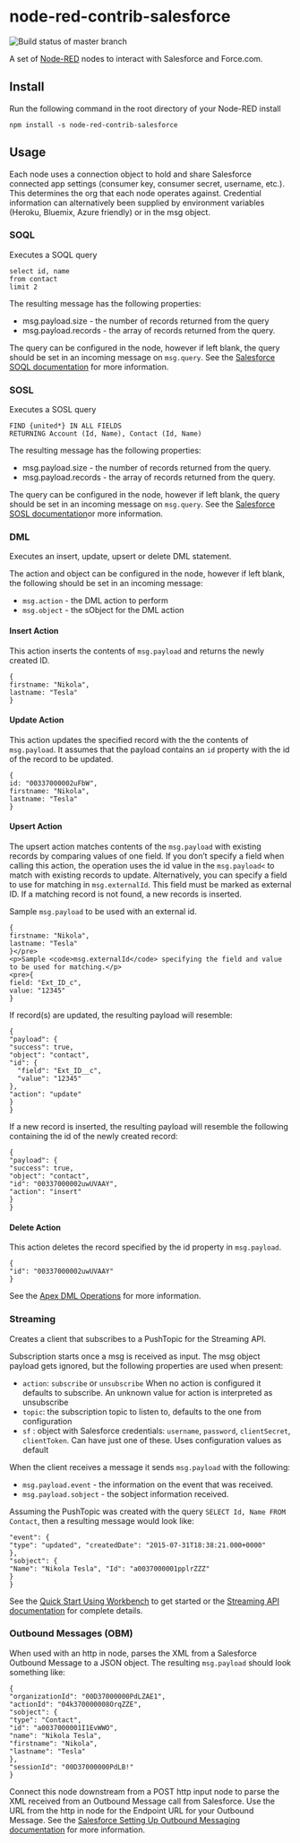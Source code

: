 # node-red-contrib-salesforce

![Build status of master branch](https://travis-ci.org/Stwissel/node-red-contrib-salesforce.svg?branch=master)

A set of [Node-RED](http://www.nodered.org) nodes to interact with Salesforce and Force.com.

## Install

Run the following command in the root directory of your Node-RED install

```
npm install -s node-red-contrib-salesforce
```

## Usage

Each node uses a connection object to hold and share Salesforce connected app settings (consumer key, consumer secret, username, etc.). This determines the org that each node operates against. Credential information can alternatively been supplied by environment variables (Heroku, Bluemix, Azure friendly) or in the msg object.

### SOQL

Executes a SOQL query

```
select id, name
from contact
limit 2
```

The resulting message has the following properties:

- msg.payload.size - the number of records returned from the query
- msg.payload.records - the array of records returned from the query.

The query can be configured in the node, however if left blank, the query should be set in an incoming message on `msg.query`. See the [Salesforce SOQL documentation](https://developer.salesforce.com/docs/atlas.en-us.soql_sosl.meta/soql_sosl) for more information.

### SOSL

Executes a SOSL query

```
FIND {united*} IN ALL FIELDS
RETURNING Account (Id, Name), Contact (Id, Name)
```

The resulting message has the following properties:

- msg.payload.size - the number of records returned from the query.
- msg.payload.records - the array of records returned from the query.

The query can be configured in the node, however if left blank, the query should be set in an incoming message on `msg.query`. See the [Salesforce SOSL documentation](https://developer.salesforce.com/docs/atlas.en-us.soql_sosl.meta/soql_sosl/sforce_api_calls_sosl.htm)or more information.

### DML

Executes an insert, update, upsert or delete DML statement.

The action and object can be configured in the node, however if left blank, the following should be set in an incoming message:

- `msg.action`  - the DML action to perform
- `msg.object`  - the sObject for the DML action

#### Insert Action

This action inserts the contents of <code>msg.payload</code> and returns the newly created ID.

```
{
firstname: "Nikola",
lastname: "Tesla"
}
```

#### Update Action

This action updates the specified record with the the contents of <code>msg.payload</code>. It assumes that the payload contains an `id` property with the id of the record to be updated.

```
{
id: "00337000002uFbW",
firstname: "Nikola",
lastname: "Tesla"
}
```

#### Upsert Action

The upsert action matches contents of the <code>msg.payload</code> with existing records by comparing values of one field. If you don’t specify a field when calling this action, the operation uses the id value in the `msg.payload<` to match with existing records to update. Alternatively, you can specify a field to use for matching in `msg.externalId`. This field must be marked as external ID. If a matching record is not found, a new records is inserted.

Sample `msg.payload` to be used with an external id.

```
{
firstname: "Nikola",
lastname: "Tesla"
}</pre>
<p>Sample <code>msg.externalId</code> specifying the field and value to be used for matching.</p>
<pre>{
field: "Ext_ID_c",
value: "12345"
}
```

If record(s) are updated, the resulting payload will resemble:

```
{
"payload": {
"success": true,
"object": "contact",
"id": {
  "field": "Ext_ID__c",
  "value": "12345"
},
"action": "update"
}
}
```

If a new record is inserted, the resulting payload will resemble the following containing the id of the newly created record:

```
{
"payload": {
"success": true,
"object": "contact",
"id": "00337000002uwUVAAY",
"action": "insert"
}
}
```

#### Delete Action

This action deletes the record specified by the id property in <code>msg.payload</code>.

```
{
"id": "00337000002uwUVAAY"
}
```

See the [Apex DML Operations](https://developer.salesforce.com/docs/atlas.en-us.apexcode.meta/apexcode/apex_dml_section.htm#apex_dml_insert) for more information.

### Streaming

Creates a client that subscribes to a PushTopic for the Streaming API.

Subscription starts once a msg is received as input. The msg object payload gets ignored, but the following properties are used when present:

- `action`: `subscribe` or `unsubscribe` When no action is configured it defaults to subscribe. An unknown value for action is interpreted as unsubscribe
- `topic`: the subscription topic to listen to, defaults to the one from configuration
- `sf` : object with Salesforce credentials: `username`, `password`, `clientSecret`, `clientToken`. Can have just one of these. Uses configuration values as default

When the client receives a message it sends `msg.payload` with the following:

- `msg.payload.event` - the information on the event that was received.
- `msg.payload.sobject` - the sobject information received.

Assuming the PushTopic was created with the query `SELECT Id, Name FROM Contact`, then a resulting message would look like:

```{
"event": {
"type": "updated", "createdDate": "2015-07-31T18:38:21.000+0000"
},
"sobject": {
"Name": "Nikola Tesla", "Id": "a0037000001pplrZZZ"
}
}
```

See the [Quick Start Using Workbench](https://developer.salesforce.com/docs/atlas.en-us.api_streaming.meta/api_streaming/quick_start_workbench.htm) to get started or the [Streaming API documentation](https://developer.salesforce.com/docs/atlas.en-us.api_streaming.meta/api_streaming/) for complete details.

### Outbound Messages (OBM)

When used with an http in node, parses the XML from a Salesforce Outbound Message to a JSON object.
The resulting `msg.payload` should look something like:

```
{
"organizationId": "00D37000000PdLZAE1",
"actionId": "04k370000008OrqZZE",
"sobject": {
"type": "Contact",
"id": "a0037000001I1EvWWO",
"name": "Nikola Tesla",
"firstname": "Nikola",
"lastname": "Tesla"
},
"sessionId": "00D37000000PdLB!"
}
```

Connect this node downstream from a POST http input node to parse the XML received from an Outbound Message call from Salesforce. Use the URL from the http in node for the Endpoint URL for your Outbound Message. See the [Salesforce Setting Up Outbound Messaging documentation](https://developer.salesforce.com/docs/atlas.en-us.api.meta/api/sforce_api_om_outboundmessaging_setting_up.htm) for more information.

